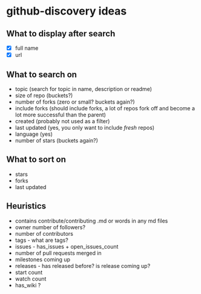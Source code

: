 # github-discovery ideas

## What to display after search
* [x] full name 
* [x] url

## What to search on 
* topic (search for topic in name, description or readme)
* size of repo (buckets?)
* number of forks (zero or small? buckets again?)
* include forks (should include forks, a lot of repos fork off and become a lot more successful than the parent)
* created (probably not used as a filter)
* last updated (yes, you only want to include *fresh* repos)
* language (yes) 
* number of stars (buckets again?)

## What to sort on 
* stars
* forks
* last updated

## Heuristics
* contains contribute/contributing .md or words in any md files
* owner number of followers?
* number of contributors
* tags - what are tags?
* issues - has_issues + open_issues_count
* number of pull requests merged in
* milestones coming up
* releases - has released before? is release coming up?
* start count 
* watch count
* has_wiki ?